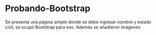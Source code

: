 # Probando-Bootstrap
Se presenta una página simple donde se debe ingresar nombre y estado civil, se ocupó Bootstrap para eso. Además se añadieron imágenes

